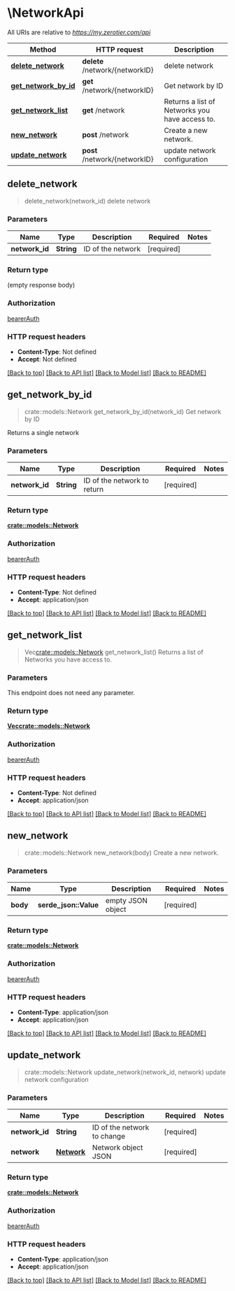 # \NetworkApi

All URIs are relative to *https://my.zerotier.com/api*

Method | HTTP request | Description
------------- | ------------- | -------------
[**delete_network**](NetworkApi.md#delete_network) | **delete** /network/{networkID} | delete network
[**get_network_by_id**](NetworkApi.md#get_network_by_id) | **get** /network/{networkID} | Get network by ID
[**get_network_list**](NetworkApi.md#get_network_list) | **get** /network | Returns a list of Networks you have access to.
[**new_network**](NetworkApi.md#new_network) | **post** /network | Create a new network.
[**update_network**](NetworkApi.md#update_network) | **post** /network/{networkID} | update network configuration



## delete_network

> delete_network(network_id)
delete network

### Parameters


Name | Type | Description  | Required | Notes
------------- | ------------- | ------------- | ------------- | -------------
**network_id** | **String** | ID of the network | [required] |

### Return type

 (empty response body)

### Authorization

[bearerAuth](../README.md#bearerAuth)

### HTTP request headers

- **Content-Type**: Not defined
- **Accept**: Not defined

[[Back to top]](#) [[Back to API list]](../README.md#documentation-for-api-endpoints) [[Back to Model list]](../README.md#documentation-for-models) [[Back to README]](../README.md)


## get_network_by_id

> crate::models::Network get_network_by_id(network_id)
Get network by ID

Returns a single network

### Parameters


Name | Type | Description  | Required | Notes
------------- | ------------- | ------------- | ------------- | -------------
**network_id** | **String** | ID of the network to return | [required] |

### Return type

[**crate::models::Network**](Network.md)

### Authorization

[bearerAuth](../README.md#bearerAuth)

### HTTP request headers

- **Content-Type**: Not defined
- **Accept**: application/json

[[Back to top]](#) [[Back to API list]](../README.md#documentation-for-api-endpoints) [[Back to Model list]](../README.md#documentation-for-models) [[Back to README]](../README.md)


## get_network_list

> Vec<crate::models::Network> get_network_list()
Returns a list of Networks you have access to.

### Parameters

This endpoint does not need any parameter.

### Return type

[**Vec<crate::models::Network>**](Network.md)

### Authorization

[bearerAuth](../README.md#bearerAuth)

### HTTP request headers

- **Content-Type**: Not defined
- **Accept**: application/json

[[Back to top]](#) [[Back to API list]](../README.md#documentation-for-api-endpoints) [[Back to Model list]](../README.md#documentation-for-models) [[Back to README]](../README.md)


## new_network

> crate::models::Network new_network(body)
Create a new network.

### Parameters


Name | Type | Description  | Required | Notes
------------- | ------------- | ------------- | ------------- | -------------
**body** | **serde_json::Value** | empty JSON object | [required] |

### Return type

[**crate::models::Network**](Network.md)

### Authorization

[bearerAuth](../README.md#bearerAuth)

### HTTP request headers

- **Content-Type**: application/json
- **Accept**: application/json

[[Back to top]](#) [[Back to API list]](../README.md#documentation-for-api-endpoints) [[Back to Model list]](../README.md#documentation-for-models) [[Back to README]](../README.md)


## update_network

> crate::models::Network update_network(network_id, network)
update network configuration

### Parameters


Name | Type | Description  | Required | Notes
------------- | ------------- | ------------- | ------------- | -------------
**network_id** | **String** | ID of the network to change | [required] |
**network** | [**Network**](Network.md) | Network object JSON | [required] |

### Return type

[**crate::models::Network**](Network.md)

### Authorization

[bearerAuth](../README.md#bearerAuth)

### HTTP request headers

- **Content-Type**: application/json
- **Accept**: application/json

[[Back to top]](#) [[Back to API list]](../README.md#documentation-for-api-endpoints) [[Back to Model list]](../README.md#documentation-for-models) [[Back to README]](../README.md)

